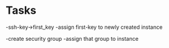 # Tasks
-ssh-key->first_key
-assign first-key to newly created instance


-create security group 
-assign that group to instance